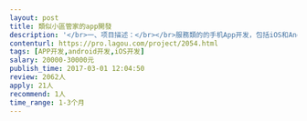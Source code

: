 ```yaml
---                
layout: post       
title: 類似小區管家的app開發           
description: '</br>一、项目描述：</br></br>服務類的的手机App开发，包括iOS和Android两端，支持在线购买會員,能查看附近的服務的距離,包括後端開發興配合前台的後台制作</br>二、主要功能点：</br></br>服務列表、需用到paypal api、消息通知与推送、登录注册、要調用google地圖查看位置、</br>三、可参考产品：</br></br>小區廣家： http://www.xiaoquguanjia.cn/ </br></br>四、人员要求：</br></br>1、有豐富的App产品的开发经验；</br>2、參與過大型o2o項目開發經驗</br>3、良好的沟通能力和契约精神。</br></br>已有ui設計,大概20多個頁面</br>'     
contenturl: https://pro.lagou.com/project/2054.html      
tags: [APP开发,android开发,iOS开发]            
salary: 20000-30000元          
publish_time: 2017-03-01 12:04:50         
review: 2062人                   
apply: 21人                   
recommend: 1人                   
time_range: 1-3个月              
---                 
```

